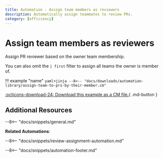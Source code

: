 ```yaml
---
title: Automation - Assign team members as reviewers
description: Automatically assign teammates to review PRs.
category: [efficiency]
---
```

# Assign team members as reviewers

Assign PR reviewer based on the owner team membership.

You can also omit the `| first` filter to assign all teams the owner is member of.

!!! example "name"
    ```yaml+jinja
    --8<-- "docs/downloads/automation-library/assign-team-to-prs-by-their-member.cm"
    ```
    <div class="result" markdown>
      <span>
      [:octicons-download-24: Download this example as a CM file.](/downloads/automation-library/assign-team-to-prs-by-their-member.cm){ .md-button }
      </span>
    </div>

## Additional Resources

--8<-- "docs/snippets/general.md"

**Related Automations**:

--8<-- "docs/snippets/review-assignment-automation.md"

--8<-- "docs/snippets/automation-footer.md"
